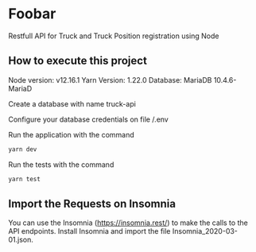 # Foobar

Restfull API for Truck and Truck Position registration using Node

## How to execute this project

Node version: v12.16.1
Yarn Version: 1.22.0
Database: MariaDB 10.4.6-MariaD

Create a database with name truck-api

Configure your database credentials on file /.env

Run the application with the command
```bash
yarn dev
```

Run the tests with the command
```bash
yarn test
```

## Import the Requests on Insomnia
You can use the Insomnia (https://insomnia.rest/) to make the calls to the API endpoints.
Install Insomnia and import the file Insomnia_2020-03-01.json.


